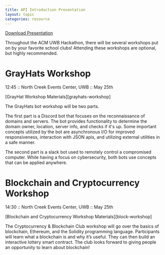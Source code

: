 ```yaml
---
title: API Introduction Presentation
layout: topic
categories: resource
---
```


[Download Presentation][pdf-presentation]

Throughout the ACM UWB Hackathon, there will be several
workshops put on by your favorite school clubs! Attending these
workshops are optional, but highly recommended.

# GrayHats Workshop

12:45 :: North Creek Events Center, UWB :: May 25th

[GrayHat Workshop Materials][grayhats-workshop]

The GrayHats bot workshop will be two parts.

The first part is a Discord bot that focuses on the reconnaissance of domains and servers.
The bot provides functionality to determine the domain owner, location, server info, and checks if it's up.
Some important concepts utilized by the bot are asynchronous I/O for improved responsiveness, interaction with JSON apis, and utilizing external utilities in a safe manner.

The second part is a slack bot used to remotely control a compromised computer. While having a focus on cybersecurity, both bots use concepts that can be applied anywhere.

# Blockchain and Cryptocurrency Workshop

14:30 :: North Creek Events Center, UWB :: May 25th

[Blockchain and Cryptocurrency Workshop Materials][block-workshop]

The Cryptocurrency & Blockchain Club workshop will go over the basics of blockchain, Ethereum, and the Solidity programming language.
Participants will learn what a blockchain is and why it’s useful.
They can then build an interactive lottery smart contract.
The club looks forward to giving people an opportunity to learn about blockchain!

[pdf-presentation]: /source/ACM_API_Introduction.pdf
